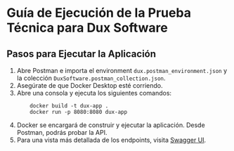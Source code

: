# Guía de Ejecución de la Prueba Técnica para Dux Software

## Pasos para Ejecutar la Aplicación

1. Abre Postman e importa el environment `dux.postman_environment.json` y la colección `DuxSoftware.postman_collection.json`.
2. Asegúrate de que Docker Desktop esté corriendo.
3. Abre una consola y ejecuta los siguientes comandos:
    ```shell
        docker build -t dux-app .
        docker run -p 8080:8080 dux-app
    ```
4. Docker se encargará de construir y ejecutar la aplicación. Desde Postman, podrás probar la API.
5. Para una vista más detallada de los endpoints, visita [Swagger UI](http://localhost:8080/swagger-ui/index.html#/).
